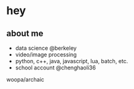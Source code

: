 # hey

## about me
- data science @berkeley
- video/image processing
- python, c++, java, javascript, lua, batch, etc.
- school account @chenghaoli36

woopa/archaic
